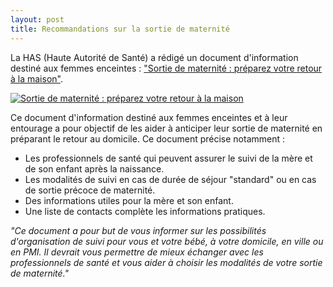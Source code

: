 ```yaml
---
layout: post
title: Recommandations sur la sortie de maternité
---
```


La HAS (Haute Autorité de Santé) a rédigé un document d'information destiné aux femmes enceintes : ["Sortie de maternité : préparez votre retour à la maison"](http://www.has-sante.fr/portail/jcms/c_1729194/fr/sortie-de-maternite-preparez-votre-retour-a-la-maisondocument-d-information-destine-aux-femmes-enceintes).

[![Sortie de maternité : préparez votre retour à la maison](/assets/2014-03-20/HAS-Sortie-de-maternité.png)](http://www.has-sante.fr/portail/upload/docs/application/pdf/2014-02/document_dinformation.pdf)

Ce document d'information destiné aux femmes enceintes et à leur entourage a pour objectif de les aider à anticiper leur sortie de maternité en préparant le retour au domicile.
Ce document précise notamment :

- Les professionnels de santé qui peuvent assurer le suivi de la mère et de son enfant après la naissance.
- Les modalités de suivi en cas de durée de séjour "standard" ou en cas de sortie précoce de maternité.
- Des informations utiles pour la mère et son enfant.
- Une liste de contacts complète les informations pratiques.

_"Ce document a pour but de vous informer sur les possibilités d'organisation de suivi pour vous et votre bébé, à votre domicile, en ville ou en PMI.
Il devrait vous permettre de mieux échanger avec les professionnels de santé et vous aider à choisir les modalités de votre sortie de maternité."_
